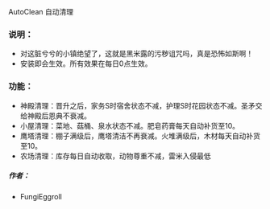 AutoClean 自动清理
### 说明：
* 对这脏兮兮的小镇绝望了，这就是黑米露的污秽诅咒吗，真是恐怖如斯啊！
* 安装即会生效。所有效果在每日0点生效。
### 功能：
* 神殿清理：晋升之后，家务S时宿舍状态不减，护理S时花园状态不减。圣矛交给神殿后恩典不衰减。
* 小屋清理：菜地、菇桶、泉水状态不减。肥皂药膏每天自动补货至10。
* 鹰塔清理：棚子满级后，鹰塔清洁不再衰减。火堆满级后，木材每天自动补货至10。
* 农场清理：库存每日自动收取，动物尊重不减，雷米入侵最低
##### 作者：
* FungiEggroll